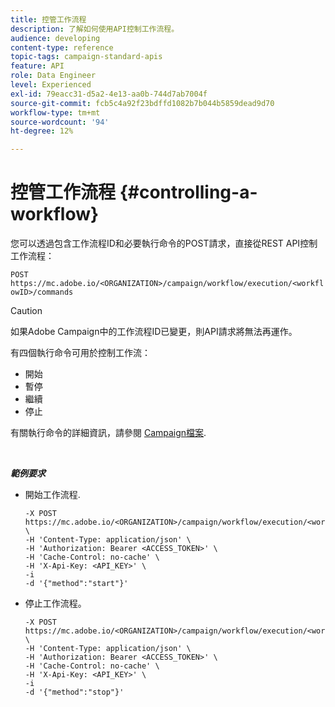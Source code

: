 ```yaml
---
title: 控管工作流程
description: 了解如何使用API控制工作流程。
audience: developing
content-type: reference
topic-tags: campaign-standard-apis
feature: API
role: Data Engineer
level: Experienced
exl-id: 79eacc31-d5a2-4e13-aa0b-744d7ab7004f
source-git-commit: fcb5c4a92f23bdffd1082b7b044b5859dead9d70
workflow-type: tm+mt
source-wordcount: '94'
ht-degree: 12%

---
```


# 控管工作流程 {#controlling-a-workflow}

您可以透過包含工作流程ID和必要執行命令的POST請求，直接從REST API控制工作流程：

`POST https://mc.adobe.io/<ORGANIZATION>/campaign/workflow/execution/<workflowID>/commands`

>[!CAUTION]
>
>如果Adobe Campaign中的工作流程ID已變更，則API請求將無法再運作。

有四個執行命令可用於控制工作流：

* 開始
* 暫停
* 繼續
* 停止

有關執行命令的詳細資訊，請參閱 [Campaign檔案](https://experienceleague.adobe.com/docs/campaign-standard/using/managing-processes-and-data/executing-a-workflow/about-workflow-execution.html).

<br/>

***範例要求***

* 開始工作流程.

   ```
   -X POST https://mc.adobe.io/<ORGANIZATION>/campaign/workflow/execution/<workflowID>/commands \
   -H 'Content-Type: application/json' \
   -H 'Authorization: Bearer <ACCESS_TOKEN>' \
   -H 'Cache-Control: no-cache' \
   -H 'X-Api-Key: <API_KEY>' \
   -i
   -d '{"method":"start"}'
   ```

   <!-- + réponse -->

* 停止工作流程。

   ```
   -X POST https://mc.adobe.io/<ORGANIZATION>/campaign/workflow/execution/<workflowID>/commands \
   -H 'Content-Type: application/json' \
   -H 'Authorization: Bearer <ACCESS_TOKEN>' \
   -H 'Cache-Control: no-cache' \
   -H 'X-Api-Key: <API_KEY>' \
   -i
   -d '{"method":"stop"}'
   ```

   <!-- + réponse -->
